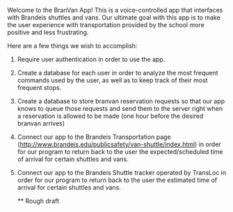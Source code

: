 Welcome to the BranVan App! This is a voice-controlled app that interfaces with
Brandeis shuttles and vans. Our ultimate goal with this app is to make the user experience
with transportation provided by the school more positive and less frustrating.

Here are a few things we wish to accomplish:
1. Require user authentication in order to use the app.
2. Create a database for each user in order to analyze the most frequent commands
   used by the user, as well as to keep track of their most frequent stops.
3. Create a database to store branvan reservation requests so that our app knows
   to queue those requests and send them to the server right when a reservation is
   allowed to be made (one hour before the desired branvan arrives)
4. Connect our app to the Brandeis Transportation page
   (http://www.brandeis.edu/publicsafety/van-shuttle/index.html) in order for our program
   to return back to the user the expected/scheduled time of arrival for certain shuttles
   and vans.
5. Connect our app to the Brandeis Shuttle tracker operated by TransLoc in order for our
   program to return back to the user the estimated time of arrival for certain shuttles
   and vans.

   ** Rough draft 
